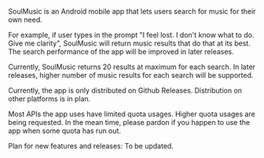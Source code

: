 SoulMusic is an Android mobile app that lets users search for music for their own need.

For example, if user types in the prompt "I feel lost. I don't know what to do. Give me clarity", SoulMusic will return music results that do that at its best. The search performance of the app will be improved in later releases.

Currently, SoulMusic returns 20 results at maximum for each search. In later releases, higher number of music results for each search will be supported.

Currently, the app is only distributed on Github Releases. Distribution on other platforms is in plan.

Most APIs the app uses have limited quota usages. Higher quota usages are being requested. In the mean time, please pardon if you happen to use the app when some quota has run out.

Plan for new features and releases: To be updated.
